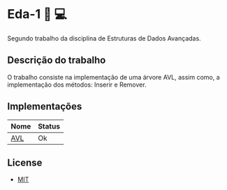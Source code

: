 # Eda-1 :book: :computer:

Segundo trabalho da disciplina de Estruturas de Dados Avançadas.

## Descrição do trabalho

O trabalho consiste na implementação de uma árvore AVL, assim como, a implementação dos métodos: Inserir e Remover.

## Implementações

| Nome                                                             | Status |
| ---------------------------------------------------------------- | ------ |
| [AVL](https://github.com/codeYann/Eda-2/blob/main/src/lib/avl.c) | Ok     |

## License

- [MIT](https://mit-license.org/)
